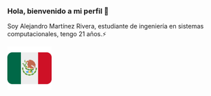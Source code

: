### Hola, bienvenido a mi perfil 👋 
<p>
    Soy Alejandro Martínez Rivera, estudiante de ingeniería en sistemas computacionales, tengo 21 años.⚡
</p> 
<img src="./recursos/banderaMexico.png" width="20%" height="20%">

<!--
**AlejandroMtz10/AlejandroMtz10** is a ✨ _special_ ✨ repository because its `README.md` (this file) appears on your GitHub profile.

Here are some ideas to get you started:

- 🔭 I’m currently working on ...
- 🌱 I’m currently learning ...
- 👯 I’m looking to collaborate on ...
- 🤔 I’m looking for help with ...
- 💬 Ask me about ...
- 📫 How to reach me: ...
- 😄 Pronouns: ...
- ⚡ Fun fact: ...
-->
